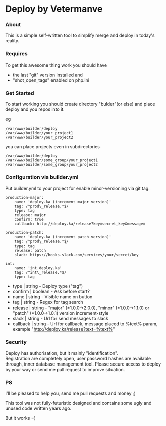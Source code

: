 # Deploy by Vetermanve
### About
This is a simple self-written tool to simplify merge and deploy in today's reality.
### Requires
To get this awesome thing work you should have
 - the last "git" version installed and
 - "shot_open_tags" enabled on php.ini

### Get Started
To start working you should create directory "bulder"(or else) and place deploy and you repos into it.

eg
```
/var/www/builder/deploy
/var/www/builder/your_project1
/var/www/builder/your_project2
```
you can place projects even in subdirectories
```
/var/www/builder/deploy
/var/www/builder/some_group/your_project1
/var/www/builder/some_group/your_project2
```

### Configuration via builder.yml

Put builder.yml to your project for enable minor-versioning via git tag:
```
production-major:
	name: 'deploy.ka (increment major version)'
	tag: /^prod\_release.*$/
	type: tag
	release: major
	confirm: true
	callback: http://deploy.ka/release?key=secret_key&message=
	
production-patch:
	name: 'deploy.ka (increment patch version)'
	tag: /^prod\_release.*$/
	type: tag
	release: patch
	slack: https://hooks.slack.com/services/your/secret/key
	
int:
	name: 'int.deploy.ka'
	tag: /^int\_release.*$/
	type: tag

```

- type | string - Deploy type ("tag")
- confirm | boolean - Ask before start?
- name | string - Visible name on button
- tag | string - Regex for tag search
- release | string - "major" (*1.0.0->2.0.0), "minor" (*1.0.0->1.1.0) or "patch" (*1.0.0->1.0.1) version increment-style
- slack | string - Url for send messages to slack
- callback | string - Url for callback, message placed to %text% param, example "http://deploy.ka/release?text=%text%"

### Security

Deploy has authorisation, but it mainly "identification".    
Registration are completely open, user password hashes are available through, inner database management tool.
Please secure access to deploy by your way or send me pull request to improve situation. 

### PS
I'll be pleased to help you, send me pull requests and money ;)

This tool was not fully-futuristic designed and contains some ugly and unused code written years ago.

But it works =)
